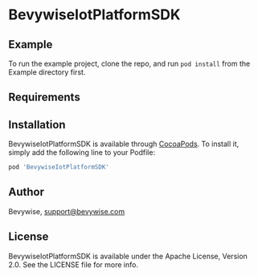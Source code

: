 # BevywiseIotPlatformSDK

<!--[![CI Status](https://img.shields.io/travis/support@bevywise.com/BevywiseIotPlatformSDK.svg?style=flat)](https://travis-ci.org/support@bevywise.com/BevywiseIotPlatformSDK)-->
<!--[![Version](https://img.shields.io/cocoapods/v/BevywiseIotPlatformSDK.svg?style=flat)](https://cocoapods.org/pods/BevywiseIotPlatformSDK)-->
<!--[![License](https://img.shields.io/cocoapods/l/BevywiseIotPlatformSDK.svg?style=flat)](https://cocoapods.org/pods/BevywiseIotPlatformSDK)-->
<!--[![Platform](https://img.shields.io/cocoapods/p/BevywiseIotPlatformSDK.svg?style=flat)](https://cocoapods.org/pods/BevywiseIotPlatformSDK)-->

## Example

To run the example project, clone the repo, and run `pod install` from the Example directory first.

## Requirements

## Installation

BevywiseIotPlatformSDK is available through [CocoaPods](https://cocoapods.org). To install
it, simply add the following line to your Podfile:

```ruby
pod 'BevywiseIotPlatformSDK'
```

## Author

Bevywise, support@bevywise.com

## License

BevywiseIotPlatformSDK is available under the Apache License, Version 2.0. See the LICENSE file for more info.
